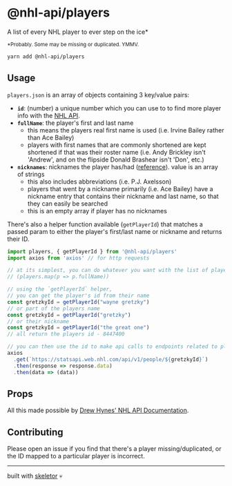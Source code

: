 # @nhl-api/players

A list of every NHL player to ever step on the ice*

<sup>*Probably. Some may be missing or duplicated. YMMV.</sup>

```bash
yarn add @nhl-api/players
```

## Usage

`players.json` is an array of objects containing 3 key/value pairs:

- **`id`**: (number) a unique number which you can use to to find more player info with the [NHL API](https://statsapi.web.nhl.com/api/v1).
- **`fullName`**: the player's first and last name
  - this means the players real first name is used (i.e. Irvine Bailey rather than Ace Bailey)
  - players with first names that are commonly shortened are kept shortened if that was their roster name (i.e. Andy Brickley isn't 'Andrew', and on the flipside Donald Brashear isn't 'Don', etc.)
- **`nicknames`**: nicknames the player has/had ([reference](https://en.wikipedia.org/wiki/List_of_ice_hockey_nicknames)). value is an array of strings
  - this also includes abbreviations (i.e. P.J. Axelsson)
  - players that went by a nickname primarily (i.e. Ace Bailey) have a nickname entry that contains their nickname and last name, so that they can easily be searched
  - this is an empty array if player has no nicknames

There's also a helper function available (`getPlayerId`) that matches a passed param to either the player's first/last name or nickname and returns their ID. 

```ts
import players, { getPlayerId } from '@nhl-api/players'
import axios from 'axios' // for http requests

// at its simplest, you can do whatever you want with the list of players
// (players.map(p => p.fullName))

// using the `getPlayerId` helper,
// you can get the player's id from their name
const gretzkyId = getPlayerId("wayne gretzky")
// or part of the players name
const gretzkyId = getPlayerId("gretzky")
// or their nickname
const gretzkyId = getPlayerId("the great one")
// all return the players id - 8447400

// you can then use the id to make api calls to endpoints related to player stats/info
axios
  .get(`https://statsapi.web.nhl.com/api/v1/people/${gretzkyId}`)
  .then(response => response.data)
  .then(data => (data))
```

## Props

All this made possible by [Drew Hynes' NHL API Documentation](https://gitlab.com/dword4/nhlapi).

## Contributing

Please open an issue if you find that there's a player missing/duplicated, or the ID mapped to a particular player is incorrect.

---
built with [skeletor](https://github.com/gretzky/skeletor) 💀
